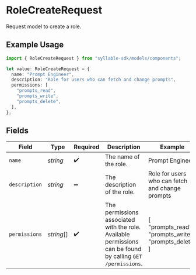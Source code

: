 # RoleCreateRequest

Request model to create a role.

## Example Usage

```typescript
import { RoleCreateRequest } from "syllable-sdk/models/components";

let value: RoleCreateRequest = {
  name: "Prompt Engineer",
  description: "Role for users who can fetch and change prompts",
  permissions: [
    "prompts_read",
    "prompts_write",
    "prompts_delete",
  ],
};
```

## Fields

| Field                                                                                                       | Type                                                                                                        | Required                                                                                                    | Description                                                                                                 | Example                                                                                                     |
| ----------------------------------------------------------------------------------------------------------- | ----------------------------------------------------------------------------------------------------------- | ----------------------------------------------------------------------------------------------------------- | ----------------------------------------------------------------------------------------------------------- | ----------------------------------------------------------------------------------------------------------- |
| `name`                                                                                                      | *string*                                                                                                    | :heavy_check_mark:                                                                                          | The name of the role.                                                                                       | Prompt Engineer                                                                                             |
| `description`                                                                                               | *string*                                                                                                    | :heavy_minus_sign:                                                                                          | The description of the role.                                                                                | Role for users who can fetch and change prompts                                                             |
| `permissions`                                                                                               | *string*[]                                                                                                  | :heavy_check_mark:                                                                                          | The permissions associated with the role. Available permissions can be found by calling `GET /permissions`. | [<br/>"prompts_read",<br/>"prompts_write",<br/>"prompts_delete"<br/>]                                       |
